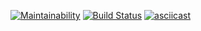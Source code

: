 [![Maintainability](https://api.codeclimate.com/v1/badges/895e61d65229bd719d8d/maintainability)](https://codeclimate.com/github/nedareka/backend-project-lvl1/maintainability)
[![Build Status](https://travis-ci.org/nedareka/backend-project-lvl1.svg?branch=master)](https://travis-ci.org/nedareka/backend-project-lvl1)
[![asciicast](https://asciinema.org/a/7fElhXrINtL1kE6cwGgfE0pyW.svg)](https://asciinema.org/a/7fElhXrINtL1kE6cwGgfE0pyW)
